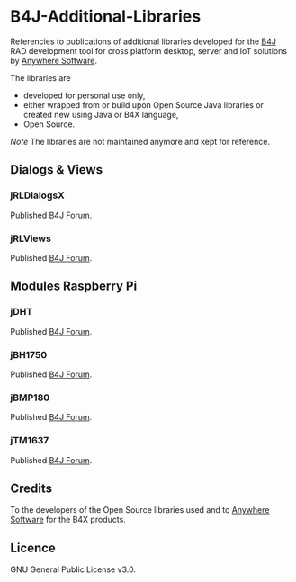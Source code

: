 # B4J-Additional-Libraries
Referencies to publications of additional libraries developed for the [B4J](https://www.b4x.com/b4j.html) RAD development tool for cross platform desktop, server and IoT solutions by [Anywhere Software](https://www.b4x.com).

The libraries are 
* developed for personal use only,
* either wrapped from or build upon Open Source Java libraries or created new using Java or B4X language,
* Open Source.

_Note_
The libraries are not maintained anymore and kept for reference.

## Dialogs & Views
### jRLDialogsX
Published [B4J Forum](https://www.b4x.com/android/forum/threads/jrldialogsx-dialogs-library.52416/#content).
### jRLViews
Published [B4J Forum](https://www.b4x.com/android/forum/threads/jrlviews-custom-views.71994/).

## Modules Raspberry Pi
### jDHT
Published [B4J Forum](https://www.b4x.com/android/forum/threads/raspberry-pi-jdht-digital-output-relative-humidity-temperature-sensors.76975/#content).
### jBH1750
Published [B4J Forum](https://www.b4x.com/android/forum/threads/raspberry-pi-jbh1750-ambient-light-sensor.76980/#content).
### jBMP180
Published [B4J Forum](https://www.b4x.com/android/forum/threads/raspberry-pi-jbmp180-barometric-pressure-temperature-altitude-sensor.76814/#content).
### jTM1637
Published [B4J Forum](https://www.b4x.com/android/forum/threads/raspberry-pi-jtm1637-4-digits-display.76722/#content).

## Credits
To the developers of the Open Source libraries used and to [Anywhere Software](http://www.b4x.com) for the B4X products.

## Licence
GNU General Public License v3.0.
